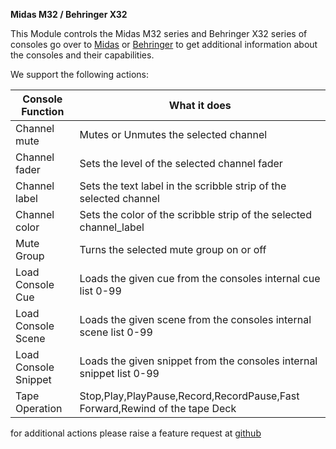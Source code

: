 **Midas M32 / Behringer X32**

This Module controls the Midas M32 series and Behringer X32 series of consoles
go over to [Midas](http://www.musictri.be/Categories/Midas/Mixers/Digital/M32/p/P0B3I) or [Behringer](http://www.musictri.be/Categories/Behringer/Mixers/Digital/X32/p/P0ASF)
to get additional information about the consoles and their capabilities.

We support the following actions:

Console Function | What it does
-----------------|---------------
Channel mute | Mutes or Unmutes the selected channel
Channel fader | Sets the level of the selected channel fader
Channel label | Sets the text label in the scribble strip of the selected channel
Channel color | Sets the color of the scribble strip of the selected channel_label
Mute Group | Turns the selected mute group on or off
Load Console Cue | Loads the given cue from the consoles internal cue list 0-99
Load Console Scene | Loads the given scene from the consoles internal scene list 0-99
Load Console Snippet | Loads the given snippet from the consoles internal snippet list 0-99
Tape Operation | Stop,Play,PlayPause,Record,RecordPause,Fast Forward,Rewind of the tape Deck

for additional actions please raise a feature request at [github](https://github.com/bitfocus/companion)
